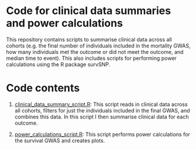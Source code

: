# Code for clinical data summaries and power calculations

This repository contains scripts to summarise clinical data across all cohorts (e.g. the final number of individuals included in the mortality GWAS, how many individuals met the outcome or did not meet the outcome, and median time to event). 
This also includes scripts for performing power calculations using the R package survSNP.

# Code contents

1. [clinical_data_summary_script.R](https://github.com/huw-morris-lab/PD-survival-GWAS/blob/main/summaries_and_power/clinical_data_summary_script.R): This script reads in clinical data across all cohorts, filters for just the individuals included in the final GWAS, and combines this data. In this script I then summarise clinical data for each outcome.

2. [power_calculations_script.R](https://github.com/huw-morris-lab/PD-survival-GWAS/blob/main/summaries_and_power/power_calculations_script.R): This script performs power calculations for the survival GWAS and creates plots.
